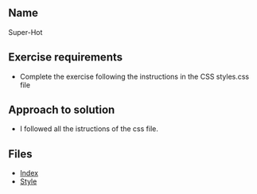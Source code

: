 ## Name
Super-Hot

## Exercise requirements
* Complete the exercise following the instructions in the CSS styles.css file
## Approach to solution
* I followed all the istructions of the css file.

## Files
* [Index](index.html) 
* [Style](style/style.css) 